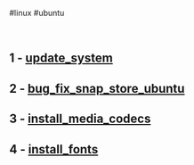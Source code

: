 #linux #ubuntu 

&nbsp;

## 1 - [update_system](update_system.md)
## 2 - [bug_fix_snap_store_ubuntu](bug_fix_snap_store_ubuntu.md)
## 3 - [install_media_codecs](install_media_codecs.md)
## 4 - [install_fonts](install_fonts.md)